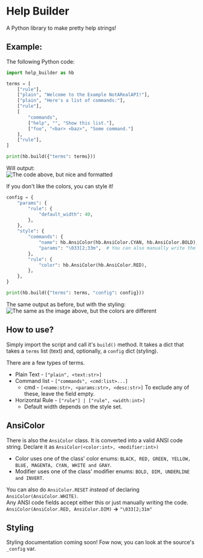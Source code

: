 # Help Builder
A Python library to make pretty help strings!

## Example:

The following Python code:
```python
import help_builder as hb

terms = [
    ["rule"],
    ["plain", "Welcome to the Example NotARealAPI!"],
    ["plain", "Here's a list of commands:"],
    ["rule"],
    [
        "commands",
        ["help", "", "Show this list."],
        ["foo", "<bar> <baz>", "Some command."]
    ],
    ["rule"],
]

print(hb.build({"terms": terms}))
```
Will output: \
![The code above, but nice and formatted](https://user-images.githubusercontent.com/24496547/142094247-8688077f-13a4-4367-8e13-37fd9889a168.png)

If you don't like the colors, you can style it!
```python
config = {
    "params": {
        "rule": {
            "default_width": 40,
        },
    },
    "style": {
        "commands": {
            "name": hb.AnsiColor(hb.AnsiColor.CYAN, hb.AnsiColor.BOLD),  # ANSI color helper class!
            "params": "\033[2;33m",  # You can also manually write the codes.
        },
        "rule": {
            "color": hb.AnsiColor(hb.AnsiColor.RED),
        },
    },
}

print(hb.build({"terms": terms, "config": config}))
```

The same output as before, but with the styling: \
![The same as the image above, but the colors are different](https://user-images.githubusercontent.com/24496547/142095257-241b070a-8d42-480e-8309-f0ebce74ec9d.png)

## How to use?

Simply import the script and call it's `build()` method.
It takes a dict that takes a `terms` list (text) and, optionally, a `config` dict (styling).

There are a few types of terms.

* Plain Text - `["plain", <text:str>]`
* Command list - `["commands", <cmd:list>...]`
  * cmd - `[<name:str>, <params:str>, <desc:str>]`
    To exclude any of these, leave the field empty.
* Horizontal Rule - `["rule"] | ["rule", <width:int>]`
  * Default width depends on the style set.

## AnsiColor

There is also the `AnsiColor` class. It is converted into a valid ANSI code string.
Declare it as `AnsiColor(<color:int>, <modifier:int>)`
* Color uses one of the class' color enums: `BLACK, RED, GREEN, YELLOW, BLUE, MAGENTA, CYAN, WHITE and GRAY`.
* Modifier uses one of the class' modifier enums: `BOLD, DIM, UNDERLINE and INVERT`.

You can also do `AnsiColor.RESET` *instead* of declaring `AnsiColor(AnsiColor.WHITE)`. \
Any ANSI code fields accept either this or just manually writing the code. \
`AnsiColor(AnsiColor.RED, AnsiColor.DIM)` **→** `"\033[2;31m"`

## Styling

Styling documentation coming soon! Fow now, you can look at the source's `_config` var.
